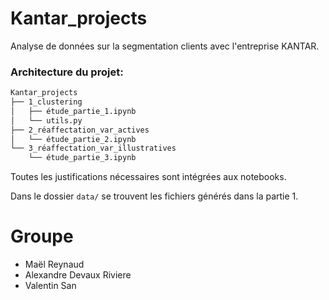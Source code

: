 # Kantar_projects

Analyse de données sur la segmentation clients avec l'entreprise KANTAR.

### Architecture du projet:
```sh
Kantar_projects
├── 1_clustering
│   ├── étude_partie_1.ipynb
│   └── utils.py
├── 2_réaffectation_var_actives
│   └── étude_partie_2.ipynb
└── 3_réaffectation_var_illustratives
    └── étude_partie_3.ipynb
```
Toutes les justifications nécessaires sont intégrées aux notebooks.

Dans le dossier `data/` se trouvent les fichiers générés dans la partie 1.

# Groupe
- Maël Reynaud
- Alexandre Devaux Riviere
- Valentin San
